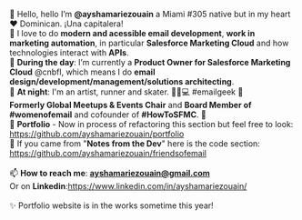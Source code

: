 👋 Hello, hello I’m <b>@ayshamariezouain</b> a Miami #305 native but in my heart ❤️ Dominican. ¡Una capitalera! 
<br>
👀 I love to do <b>modern and acessible email development</b>, <b>work in marketing automation</b>, in particular <b>Salesforce Marketing Cloud</b> and how technologies interact with <b>APIs</b>. 
<br>
🌱 <b>During the day</b>: I’m currently a <b>Product Owner for Salesforce Marketing Cloud</b> @cnbfl, which means I do <b>email design/development/management/solutions architecting</b>. 
<br>
🌙 <b>At night</b>: I'm an artist, runner and skater. 👟🐶💻 #emailgeek 💌 <br> <b>Formerly Global Meetups & Events Chair</b> and <b>Board Member of #womenofemail</b> and cofounder of <b>#HowToSFMC</b>. 🐐
<br>
💞️ <b>Portfolio</b> - Now in process of refactoring this section but feel free to look: https://github.com/ayshamariezouain/portfolio
<br>
💪 If you came from "<b>Notes from the Dev</b>" here is the code section: https://github.com/ayshamariezouain/friendsofemail
<br><br>📫 <b>How to reach me</b>: <b>ayshamariezouain@gmail.com</b> <br>Or on <b>Linkedin</b>:https://www.linkedin.com/in/ayshamariezouain/
<br><br>✨ Portfolio website is in the works sometime this year!

<!---
ayshamariezouain/ayshamariezouain is a ✨ special ✨ repository because its `README.md` (this file) appears on your GitHub profile.
You can click the Preview link to take a look at your changes.
--->
